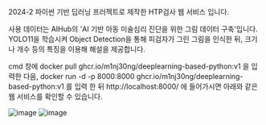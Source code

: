 2024-2 파이썬 기반 딥러닝 프러젝트로 제작한 HTP검사 웹 서비스 입니다.

사용 데이터는 AIHub의 'AI 기반 아동 미술심리 진단을 위한 그림 데이터 구축'입니다. 
YOLO11을 학습시켜 Object Detection을 통해 피검자가 그린 그림을 인식한 뒤, 크기나 개수 등의 특징을 이용해 해설을 제공합니다. 

cmd 창에 docker pull ghcr.io/m1nj30ng/deeplearning-based-python:v1 을 입력한 다음,
docker run -d -p 8000:8000 ghcr.io/m1nj30ng/deeplearning-based-python:v1 를 입력 한 뒤
http://localhost:8000/ 에 들어가시면 아래와 같은 웹 서비스를 확인할 수 있습니다. 

![image](https://github.com/user-attachments/assets/5f71669c-2d05-4eee-8fc7-eb1154a61c69)
![image](https://github.com/user-attachments/assets/81a5c28e-1808-467a-8d7e-a4771dabc166)
